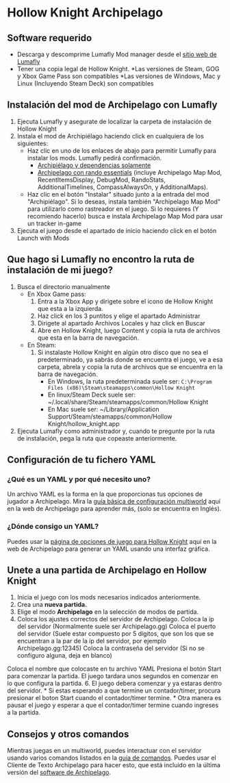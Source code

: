# Hollow Knight Archipelago

## Software requerido
* Descarga y descomprime Lumafly Mod manager desde el [sitio web de Lumafly](https://themulhima.github.io/Lumafly/)
* Tener una copia legal de Hollow Knight.
    *Las versiones de Steam, GOG y Xbox Game Pass son compatibles
    *Las versiones de Windows, Mac y Linux (Incluyendo Steam Deck) son compatibles

## Instalación del mod de Archipelago con Lumafly
1. Ejecuta Lumafly y asegurate de localizar la carpeta de instalación de Hollow Knight
2. Instala el mod de Archipiélago haciendo click en cualquiera de los siguientes:
    * Haz clic en uno de los enlaces de abajo para permitir Lumafly para instalar los mods. Lumafly pedirá confirmación.
        * [Archipiélago y dependencias solamente](https://themulhima.github.io/Lumafly/commands/download/?mods=Archipelago)
        * [Archipelago con rando essentials](https://themulhima.github.io/Lumafly/commands/download/?mods=Archipelago/Archipelago%20Map%20Mod/RecentItemsDisplay/DebugMod/RandoStats/Additional%20Timelines/CompassAlwaysOn/AdditionalMaps/)
          (incluye Archipelago Map Mod, RecentItemsDisplay, DebugMod, RandoStats, AdditionalTimelines, CompassAlwaysOn,
          y AdditionalMaps).
    * Haz clic en el botón "Instalar" situado junto a la entrada del mod "Archipiélago". Si lo deseas, instala también "Archipelago Map Mod" para utilizarlo como rastreador en el juego.
    Si lo requieres (Y recomiendo hacerlo) busca e instala Archipelago Map Mod para usar un tracker in-game
3. Ejecuta el juego desde el apartado de inicio haciendo click en el botón Launch with Mods

## Que hago si Lumafly no encontro la ruta de instalación de mi juego?
1. Busca el directorio manualmente
    * En Xbox Game pass:
        1. Entra a la Xbox App y dirigete sobre el icono de Hollow Knight que esta a la izquierda.
        2. Haz click en los 3 puntitos y elige el apartado Administrar
        3. Dirigete al apartado Archivos Locales y haz click en Buscar
        4. Abre en Hollow Knight, luego Content y copia la ruta de archivos que esta en la barra de navegación.
    * En Steam:
        1. Si instalaste Hollow Knight en algún otro disco que no sea el predeterminado, ya sabrás donde se encuentra el juego, ve a esa carpeta, abrela y copia la ruta de archivos que se encuentra en la barra de navegación.
            * En Windows, la ruta predeterminada suele ser: `C:\Program Files (x86)\Steam\steamapps\common\Hollow Knight`
            * En linux/Steam Deck suele ser: ~/.local/share/Steam/steamapps/common/Hollow Knight
            * En Mac suele ser: ~/Library/Application Support/Steam/steamapps/common/Hollow Knight/hollow_knight.app
2. Ejecuta Lumafly como administrador y, cuando te pregunte por la ruta de instalación, pega la ruta que copeaste anteriormente.


## Configuración de tu fichero YAML
### ¿Qué es un YAML y por qué necesito uno?
Un archivo YAML es la forma en la que proporcionas tus opciones de jugador a Archipelago.
Mira la [guía básica de configuración multiworld](/tutorial/Archipelago/setup/en) aquí en la web de Archipelago para aprender más, (solo se encuentra en Inglés).

### ¿Dónde consigo un YAML?
Puedes usar la [página de opciones de juego para Hollow Knight](/games/Hollow%20Knight/player-options) aquí en la web de Archipelago 
para generar un YAML usando una interfaz gráfica.

## Unete a una partida de Archipelago en Hollow Knight
1. Inicia el juego con los mods necesarios indicados anteriormente.
2. Crea una **nueva partida.**
3. Elige el modo **Archipelago** en la selección de modos de partida.
4. Coloca los ajustes correctos del servidor de Archipelago.
Coloca la ip del servidor (Normalmente suele ser Archipelago.gg)
Coloca el puerto del servidor (Suele estar compuesto por 5 digitos, que son los que se encuentran a la par de la ip del servidor, por ejemplo Archipelago.gg:12345)
Coloca la contraseña del servidor (Si no se configuro alguna, deja en blanco)

Coloca el nombre que colocaste en tu archivo YAML
Presiona el botón Start para comenzar la partida. El juego tardara unos segundos en comenzar en lo que configura la partida.
6. El juego debera comenzar y ya estaras dentro del servidor.
    * Si estas esperando a que termine un contador/timer, procura presionar el boton Start cuando el contador/timer termine.
    * Otra manera es pausar el juego y esperar a que el contador/timer termine cuando ingreses a la partida.

## Consejos y otros comandos
Mientras juegas en un multiworld, puedes interactuar con el servidor usando varios comandos listados en la 
[guía de comandos](/tutorial/Archipelago/commands/en). Puedes usar el Cliente de Texto Archipelago para hacer esto,
que está incluido en la última versión del [software de Archipelago](https://github.com/ArchipelagoMW/Archipelago/releases/latest).
